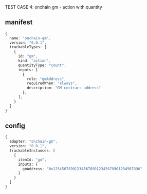 TEST CASE 4: onchain gm - action with quantity

## manifest

```ts
{
  name: "onchain-gm",
  version: "0.0.1",
  trackableTypes: [
    {
      id: "gm",
      kind: "action",
      quantityType: "count",
      inputs: [
        {
          role: "gmAddress",
          requiredWhen: "always",
          description: "GM contract address"
        },
      ],
    }
  ]
}
```

## config

```ts
{
  adapter: "onchain-gm",
  version: "0.0.1",
  trackableInstances: [
    {
      itemId: "gm",
      inputs: {
        gmAddress: "0x1234567890123456789012345678901234567890"
      }
    }
  ]
}
```
